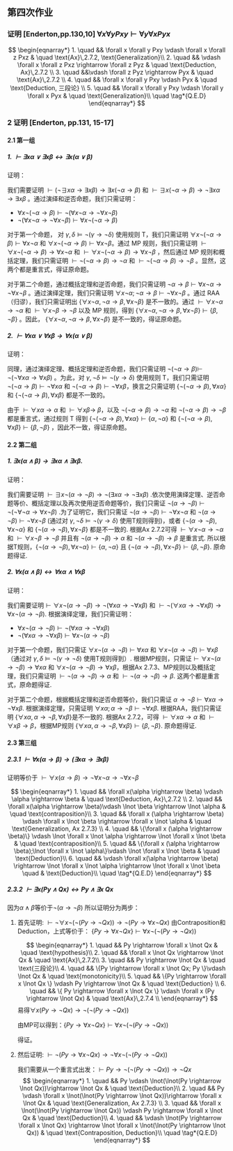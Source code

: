 ## 第四次作业
### 证明 \[Enderton,pp.130,10] $\forall x \forall y Pxy \vdash \forall y \forall x Pyx$

$$
\begin{eqnarray*}
	1. \quad && \forall x \forall y Pxy \vdash \forall x \forall z Pxz & \quad \text{Ax}\,2.7.2, \text{Generalization}\\
	2. \quad && \vdash \forall x \forall z Pxz \rightarrow \forall z Pyz & \quad \text{Deduction, Ax}\,2.7.2 \\
	3. \quad &&\vdash \forall z Pyz \rightarrow Pyx & \quad \text{Ax}\,2.7.2 \\
	4. \quad && \forall x \forall y Pxy \vdash Pyx & \quad \text{Deduction, 三段论} \\
	5. \quad && \forall x \forall y Pxy \vdash \forall y \forall x Pyx & \quad \text{Generalization}\\
\quad \tag*{Q.E.D}
\end{eqnarray*}
$$

### 2 证明 \[Enderton, pp.131, 15-17]
#### 2.1 第一组

##### 1.$~\vdash \exists x \alpha \vee \exists x \beta \leftrightarrow \exists x(\alpha \vee \beta)$

证明：

我们需要证明 $\vdash(\neg \exists x \alpha \rightarrow \exists x \beta) \rightarrow \exists x(\neg \alpha \rightarrow \beta)$ 和 $\vdash \exists x(\neg \alpha \rightarrow \beta) \rightarrow \neg \exists x \alpha \rightarrow \exists x \beta$ 。通过演绎和逆否命题，我们只需证明：

-  $\forall x \neg(\neg \alpha \rightarrow \beta) \vdash \neg(\forall x \neg \alpha \rightarrow \neg \forall x \neg \beta)$ 
- $\neg(\forall x \neg \alpha \rightarrow \neg \forall x \neg \beta) \vdash \forall x \neg(\neg \alpha \rightarrow \beta)$ 

对于第一个命题， 对 $\gamma, \delta \models \neg(\gamma \rightarrow \neg \delta)$ 使用规则 T，我们只需证明 $\forall x \neg(\neg \alpha \rightarrow \beta) \vdash \forall x \neg \alpha$ 和 $\forall x \neg(\neg \alpha \rightarrow \beta) \vdash \forall x \neg \beta$。通过 MP 规则，我们只需证明 $\vdash \forall x \neg(\neg \alpha \rightarrow \beta) \rightarrow \forall x \neg \alpha$ 和 $\vdash \forall x \neg(\neg \alpha \rightarrow \beta) \rightarrow \forall x \neg \beta$ ，然后通过 MP 规则和概括定理，我们只需证明 $\vdash \neg(\neg \alpha \rightarrow \beta) \rightarrow \neg \alpha$ 和 $\vdash \neg(\neg \alpha \rightarrow \beta) \rightarrow \neg \beta$ 。显然，这两个都是重言式，得证原命题。

对于第二个命题，通过概括定理和逆否命题，我们只需证明 $\neg \alpha \rightarrow \beta \vdash \forall x \neg \alpha \rightarrow \neg \forall x \neg \beta$ 。通过演绎定理，我们只需证明 $\forall x \neg \alpha ; \neg \alpha \rightarrow \beta \vdash \neg \forall x \neg \beta$ 。通过 RAA（归谬），我们只需证明出 $\{\forall x \neg \alpha, \neg \alpha \rightarrow \beta, \forall x \neg \beta\}$ 是不一致的。通过 $\vdash\forall x \neg \alpha \rightarrow \neg \alpha$ 和 $\vdash \forall x \neg \beta \rightarrow \neg \beta$ 以及 MP 规则，得到 $\{\forall x \neg \alpha, \neg \alpha \rightarrow \beta, \forall x \neg \beta\} \vdash\{\beta, \neg \beta\}$ 。因此， $\{\forall x \neg \alpha, \neg \alpha \rightarrow \beta, \forall x \neg \beta\}$ 是不一致的，得证原命题。

##### 2.$~\vdash \forall x \alpha \vee \forall x \beta \rightarrow \forall x(\alpha \vee \beta)$

证明：

同理，通过演绎定理、概括定理和逆否命题，我们只需证明 $\neg(\neg \alpha \rightarrow \beta) \vdash$ $\neg(\neg \forall x \alpha \rightarrow \forall x \beta)$ 。为此，对 $\gamma, \neg\delta \models \neg(\gamma \rightarrow  \delta)$ 使用规则 T，我们只需证明 $\neg(\neg \alpha \rightarrow \beta) \vdash \neg \forall x \alpha$ 和 $\neg(\neg \alpha \rightarrow \beta) \vdash \neg \forall x \beta$，换言之只需证明 $\{\neg(\neg \alpha \rightarrow \beta), \forall x \alpha\}$ 和 $\{\neg(\neg \alpha \rightarrow \beta), \forall x \beta\}$ 都是不一致的。

由于 $\vdash \forall x \alpha \rightarrow \alpha$ 和 $\vdash \forall x \beta \rightarrow$ $\beta$，以及 $\neg(\neg \alpha \rightarrow \beta) \rightarrow \neg \alpha$ 和 $\neg(\neg \alpha \rightarrow \beta) \rightarrow \neg \beta$ 都是重言式，通过规则 T 得到 $\{\neg(\neg \alpha \rightarrow \beta), \forall x \alpha\} \vdash\{\alpha, \neg \alpha\}$ 和 $\{\neg(\neg \alpha \rightarrow \beta), \forall x \beta\} \vdash\{\beta, \neg \beta\}$ ，因此不一致，得证原命题。

#### 2.2 第二组

##### 1. $\exists x (\alpha \wedge \beta) \rightarrow \exists x \alpha \wedge \exists x \beta$.

证明：

我们需要证明 $\vdash \exists x \neg(\alpha \rightarrow \neg\beta) \rightarrow \neg(\exists x \alpha \rightarrow \neg \exists x \beta)$ .依次使用演绎定理、逆否命题等价、概括定理以及再次使用逆否命题等价，我们只需证 $\neg(\alpha \rightarrow \neg\beta) \vdash \neg(\neg \forall \neg \alpha \rightarrow \forall x \neg \beta)$ .为了证明它，我们只需证 $\neg(\alpha \rightarrow \neg \beta) \vdash \neg \forall x \neg \alpha$ 和 $\neg(\alpha \rightarrow \neg \beta) \vdash \neg \forall x \neg \beta$ (通过对 $\gamma, \neg \delta \models \neg(\gamma \rightarrow \delta)$ 使用T规则得到)，或者 $\{\neg(\alpha \rightarrow \neg \beta), \forall x \neg \alpha\}$ 和 $\{\neg(\alpha \rightarrow \neg \beta), \forall x \neg \beta\}$ 都是不一致的. 根据Ax 2.7.2可得 $\vdash \forall x \neg \alpha \rightarrow \neg \alpha$ 和 $\vdash \forall x \neg \beta \rightarrow \neg \beta$ 并且有 $\neg(\alpha \rightarrow \neg \beta) \rightarrow \alpha$ 和 $\neg(\alpha \rightarrow \neg \beta) \rightarrow \beta$ 是重言式. 所以根据T规则，$\{\neg(\alpha \rightarrow \neg \beta), \forall x \neg \alpha\} \vdash \{\alpha, \neg\alpha\}$ 且 $\{\neg(\alpha \rightarrow \neg \beta), \forall x \neg \beta\} \vdash \{\beta, \neg \beta\}$. 原命题得证.

##### 2. $\forall x (\alpha \wedge \beta ) \leftrightarrow \forall x \alpha \wedge \forall x \beta$

证明：

我们需要证明$\vdash \forall x \neg(\alpha \rightarrow \neg \beta) \rightarrow \neg (\forall x \alpha \rightarrow \neg \forall x \beta)$ 和 $\vdash \neg(\forall x \alpha \rightarrow \neg \forall x \beta) \rightarrow \forall x \neg(\alpha \rightarrow \neg \beta)$. 根据演绎定理，我们只需证明：

- $\forall x \neg(\alpha \rightarrow \neg \beta) \vdash \neg (\forall x \alpha \rightarrow \neg \forall x \beta)$
- $\neg(\forall x \alpha \rightarrow \neg \forall x \beta) \vdash \forall x \neg(\alpha \rightarrow \neg \beta)$

对于第一个命题，我们只需证 $\forall x \neg(\alpha \rightarrow \neg \beta) \vdash \forall x \alpha$ 和 $\forall x \neg(\alpha \rightarrow \neg \beta) \vdash \forall x \beta$ （通过对 $\gamma, \delta \models \neg(\gamma \rightarrow \neg \delta)$ 使用T规则得到）. 根据MP规则，只需证$\vdash \forall x \neg(\alpha \rightarrow \neg \beta) \rightarrow \forall x \alpha$ 和 $\forall x \neg(\alpha \rightarrow \neg \beta) \rightarrow \forall x \beta$，根据Ax 2.7.3、MP规则以及概括定理，我们只需证明 $\vdash \neg (\alpha \rightarrow \neg \beta) \rightarrow \alpha$ 和 $\vdash \neg (\alpha \rightarrow \neg \beta)\rightarrow \beta$. 这两个都是重言式，原命题得证.

对于第二个命题，根据概括定理和逆否命题等价，我们只需证 $\alpha \rightarrow \neg \beta \vdash \forall x \alpha \rightarrow \neg \forall x \beta$. 根据演绎定理，只需证明 $\forall x \alpha; \alpha \rightarrow \neg \beta \vdash \neg \forall x \beta$. 根据RAA，我们只需证明 $\{\forall x \alpha, \alpha \rightarrow \neg \beta, \forall x \beta\}$是不一致的. 根据Ax 2.7.2，可得 $\vdash \forall x \alpha \rightarrow \alpha$ 和 $\vdash \forall x \beta \rightarrow \beta$，根据MP规则 $\{\forall x \alpha, \alpha \rightarrow \neg \beta, \forall x \beta\} \vdash \{\beta, \neg \beta\}$. 原命题得证.

#### 2.3 第三组
##### 2.3.1 $\vdash \forall x(\alpha \rightarrow \beta) \rightarrow (\exists x \alpha \rightarrow \exists x \beta)$

证明等价于 $\vdash \forall x(\alpha \rightarrow \beta) \rightarrow \lnot \forall x \lnot \alpha \rightarrow \lnot \forall x \lnot \beta$

$$
\begin{eqnarray*}
	1. \quad && \forall x(\alpha \rightarrow \beta) \vdash \alpha \rightarrow \beta & \quad \text{Deduction, Ax}\,2.7.2 \\ 
	2. \quad && \forall x(\alpha \rightarrow \beta)\vdash \lnot \beta \rightarrow \lnot \alpha & \quad \text{contraposition}\\
	3. \quad && \forall x (\alpha \rightarrow \beta) \vdash  \forall x \lnot \beta \rightarrow \forall x \lnot \alpha & \quad \text{Generalization, Ax 2.7.3} \\
	4. \quad && \{\forall x (\alpha \rightarrow \beta)\} \vdash \lnot \forall x \lnot \alpha \rightarrow \lnot \forall x \lnot \beta  & \quad \text{contraposition}\\
	5. \quad && \{\forall x (\alpha \rightarrow \beta);\lnot \forall x \lnot \alpha\}\vdash \lnot \forall x \lnot \beta  & \quad \text{Deduction}\\
	6. \quad && \vdash \forall x(\alpha \rightarrow \beta) \rightarrow \lnot \forall x \lnot \alpha \rightarrow \lnot \forall x \lnot \beta \quad & \text{Deduction}\\
\quad \tag*{Q.E.D}
\end{eqnarray*}
$$
##### 2.3.2 $\vdash \exists x(Py \land Qx)\leftrightarrow Py \land \exists x\ Q x$ 
因为$\alpha \land \beta$等价于$\lnot(\alpha \rightarrow \lnot \beta)$
所以证明分为两步：

1. 首先证明: $\vdash \lnot \forall x \lnot(\lnot(Py \rightarrow \lnot Qx)) \rightarrow \lnot(Py \rightarrow \forall x \lnot Qx)$
	由Contraposition和Deduction，上式等价于：
	$\{Py \rightarrow \forall x \lnot Qx\} \vdash \forall x \lnot(\lnot(Py \rightarrow \lnot Qx))$
	
	$$
	\begin{eqnarray*}
		1. \quad && Py \rightarrow \forall x \lnot Qx & \quad \text{hypothesis}\\
		2. \quad && \forall x \lnot Qx \rightarrow \lnot Qx & \quad \text{Ax}\,2.7.2\\
		3. \quad && Py \rightarrow \lnot Qx & \quad \text{三段论}\\
		4. \quad && \{Py \rightarrow \forall x \lnot Qx; Py \}\vdash \lnot Qx & \quad \text{monotonicity}\\
		5. \quad && \{Py \rightarrow \forall x \lnot Qx \} \vdash Py \rightarrow \lnot Qx & \quad \text{Deduction} \\
		6. \quad && \{ Py \rightarrow \forall x \lnot Qx \} \vdash \forall x (Py \rightarrow \lnot Qx) & \quad \text{Ax}\,2.7.4 \\
	\end{eqnarray*}
	$$
	易得$\forall x (Py \rightarrow \lnot Qx) \rightarrow \lnot(\lnot(Py \rightarrow \lnot Qx))$
	
	由MP可以得到：$\{Py \rightarrow \forall x \lnot Qx\} \vdash \forall x \lnot(\lnot(Py \rightarrow \lnot Qx))$
	
	得证。
	

2. 然后证明: $\vdash \lnot(Py \rightarrow \forall x \lnot Qx) \rightarrow \lnot \forall x \lnot(\lnot(Py \rightarrow \lnot Qx))$
	
	我们需要从一个重言式出发：$\vdash Py \rightarrow \lnot(\lnot(Py \rightarrow \lnot Qx))\rightarrow \lnot Qx$
	$$
	\begin{eqnarray*}
		1. \quad && Py \vdash \lnot(\lnot(Py \rightarrow \lnot Qx))\rightarrow \lnot Qx & \quad \text{Deduction}\\
		2. \quad && Py \vdash \forall x \lnot(\lnot(Py \rightarrow \lnot Qx))\rightarrow \forall x \lnot Qx & \quad \text{Generalization, Ax 2.7.3} \\
		3. \quad && \forall x \lnot(\lnot(Py \rightarrow \lnot Qx)) \vdash Py \rightarrow \forall x \lnot Qx & \quad \text{Deduction}\\
		4. \quad && \vdash \lnot(Py \rightarrow \forall x \lnot Qx) \rightarrow \lnot \forall x \lnot(\lnot(Py \rightarrow \lnot Qx)) & \quad \text{Contraposition, Deduction}\\
	\quad \tag*{Q.E.D}
	\end{eqnarray*}
	$$